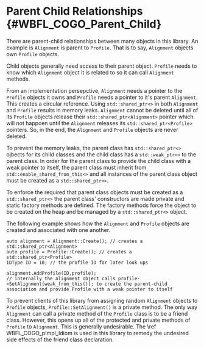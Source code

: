 # Parent Child Relationships {#WBFL_COGO_Parent_Child}

There are parent-child relationships between many objects in this library. An example is `Alignment` is parent to `Profile`. That is to say, `Alignment` objects own `Profile` objects.

Child objects generally need access to their parent object. `Profile` needs to know which `Alignment` object it is related to so it can call `Alignment` methods.

From an implementation persepctive, `Alignment` needs a pointer to the `Profile` objects it owns and `Profile` needs a pointer to it's parent `Alignment`. This creates a circular reference. Using `std::shared_ptr<>` in both `Alignment` and `Profile` results in memory leaks. `Alignment` cannot be deleted until all of its `Profile` objects release their `std::shared_ptr<Alignment>` pointer which will not happoen until the `Alignment` releases its `std::shared_ptr<Profile>` pointers. So, in the end, the `Alignment` and `Profile` objects are never deleted.

To prevent the memory leaks, the parent class has `std::shared_ptr<>` ojbects for its child classes and the child class has a `std::weak_ptr<>` to the parent class. In order for the parent class to provide the child class with a weak pointer to itself, the parent class must inherit from `std::enable_shared_from_this<>` and all instances of the parent class object must be created as a `std::shared_ptr<>`.

To enforce the required that parent class objects must be created as a `std::shared_ptr<>` the parent class' constructors are made private and static factory methods are defined. The factory methods force the object to be created on the heap and be managed by a `std::shared_ptr<>` object.

The following example shows how the `Alignment` and `Profile` objects are created and associated with one another.

~~~
auto alignment = Alignment::Create(); // creates a std::shared_ptr<Alignment>
auto profile = Profile::Create(); // creates a std::shared_ptr<Profile>
IDType ID = 10; // the profile ID for later look ups

alignment.AddProfile(ID,profile); 
// internally the alignment object calls profile->SetAlignment(weak_from_this()); to create the parent-child association and provide Profile with a weak pointer to itself
~~~

To prevent clients of this library from assigning random `Alignment` objects to `Profile` objects, `Profile::SetAlignment()` is a private method. The only way `Alignment` can call a private method of the `Profile` class is to be a friend class. However, this opens up all of the protected and private methods of `Profile` to `Alignment`. This is generally undesirable. The \ref WBFL_COGO_pImpl_Idiom is used in this library to remedy the undesired side effects of the friend class declaration.
